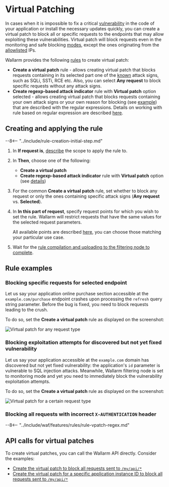 [img-vpatch-example1]:      ../../images/user-guides/rules/vpatch-rule-1.png
[img-vpatch-example2]:      ../../images/user-guides/rules/vpatch-rule-2.png
[img-regex-example1]:       ../../images/user-guides/rules/regex-rule-1.png
[rule-creation-options]:    ../../user-guides/events/analyze-attack.md#analyze-requests-in-an-event
[request-processing]:       ../../user-guides/rules/request-processing.md
[api-discovery-enable-link]:        ../../api-discovery/setup.md#enable

# Virtual Patching

In cases when it is impossible to fix a critical [vulnerability](../../user-guides/vulnerabilities.md) in the code of your application or install the necessary updates quickly, you can create a virtual patch to block all or specific requests to the endpoints that may allow exploiting these vulnerabilities. Virtual patch will block requests even in the monitoring and safe blocking [modes](../../admin-en/configure-wallarm-mode.md), except the ones originating from the [allowlisted](../ip-lists/overview.md) IPs.

Wallarm provides the following [rules](../../user-guides/rules/rules.md) to create virtual patch:

* **Create a virtual patch** rule - allows creating virtual patch that blocks requests containing in its selected part one of the [known](../../attacks-vulns-list.md) attack signs, such as SQLi, SSTi, RCE etc. Also, you can select **Any request** to block specific requests without any attack signs.
* **Create regexp-based attack indicator** rule with **Virtual patch** option selected - allows creating virtual patch that blocks requests containing your own attack signs or your own reason for blocking (see [example](#blocking-all-requests-with-incorrect-x-authentication-header)) that are described with the regular expressions. Details on working with rule based on regular expression are described [here](../../user-guides/rules/regex-rule.md).

## Creating and applying the rule

--8<-- "../include/rule-creation-initial-step.md"
1. In **If request is**, [describe](rules.md#configuring) the scope to apply the rule to.
1. In **Then**, choose one of the following:

    * **Create a virtual patch**
    * **Create regexp-based attack indicator** rule with **Virtual patch** option (see [details](../../user-guides/rules/regex-rule.md))

1. For the common **Create a virtual patch** rule, set whether to block any request or only the ones containing specific attack signs (**Any request** vs. **Selected**).
1. In **In this part of request**, specify request points for which you wish to set the rule. Wallarm will restrict requests that have the same values for the selected request parameters.

    All available points are described [here](request-processing.md), you can choose those matching your particular use case.

1. Wait for the [rule compilation and uploading to the filtering node to complete](rules.md#ruleset-lifecycle).

## Rule examples

### Blocking specific requests for selected endpoint

Let us say your application online purchase section accessible at the `example.com/purchase` endpoint crashes upon processing the `refresh` query string parameter. Before the bug is fixed, you need to block requests leading to the crush.

To do so, set the **Create a virtual patch** rule as displayed on the screenshot:

![Virtual patch for any request type][img-vpatch-example2]

### Blocking exploitation attempts for discovered but not yet fixed vulnerability

Let us say your application accessible at the `example.com` domain has discovered but not yet fixed vulnerability: the application's `id` parameter is vulnerable to SQL injection attacks. Meanwhile, Wallarm filtering node is set to monitoring mode and yet you need to immediately block the vulnerability exploitation attempts.

To do so, set the **Create a virtual patch** rule as displayed on the screenshot:

![Virtual patch for a certain request type][img-vpatch-example1]

### Blocking all requests with incorrect `X-AUTHENTICATION` header

--8<-- "../include/waf/features/rules/rule-vpatch-regex.md"

## API calls for virtual patches

To create virtual patches, you can call the Wallarm API directly. Consider the examples:

* [Create the virtual patch to block all requests sent to `/my/api/*`](../../api/request-examples.md#create-the-virtual-patch-to-block-all-requests-sent-to-myapi)
* [Create the virtual patch for a specific application instance ID to block all requests sent to `/my/api/*`](../../api/request-examples.md#create-the-virtual-patch-for-a-specific-application-instance-id-to-block-all-requests-sent-to-myapi)

